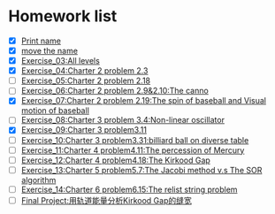# Homework list
- [x] [Print name](https://github.com/2015301020092/compuational_physics_N2015301020092/tree/Readme-editor)
- [x] [move the name](https://github.com/2015301020092/compuational_physics_N2015301020092/tree/move-the-name)
- [x] [Exercise_03:All levels](https://github.com/2015301020092/compuational_physics_N2015301020092/tree/master/Exercise1.3)
- [x] [Exercise_04:Charter 2 problem 2.3](https://www.zybuluo.com/2015301020092/note/914404)
- [ ] [Exercise_05:Charter 2 problem 2.18]()
- [ ] [Exercise_06:Charter 2 problem 2.9&2.10:The canno]()
- [x] [Exercise_07:Charter 2 problem 2.19:The spin of baseball and Visual motion of baseball](https://www.zybuluo.com/2015301020092/note/922503)
- [ ] [Exercise_08:Charter 3 problem 3.4:Non-linear oscillator]()
- [x] [Exercise_09:Charter 3 problem3.11](https://www.zybuluo.com/xiaoyuerlhy/note/930882)
- [ ] [Exercise_10:Charter 3 problem3.31:billiard ball on diverse table]()
- [ ] [Exercise_11:Charter 4 problem4.11:The percession of Mercury]()
- [ ] [Exercise_12:Charter 4 problem4.18:The Kirkood Gap]()
- [ ] [Exercise_13:Charter 5 problem5.7:The Jacobi method v.s The SOR algorithm]()
- [ ] [Exercise_14:Charter 6 problem6.15:The relist string problem]()
- [ ] [Final Project:用轨道能量分析Kirkood Gap的缝宽]()
